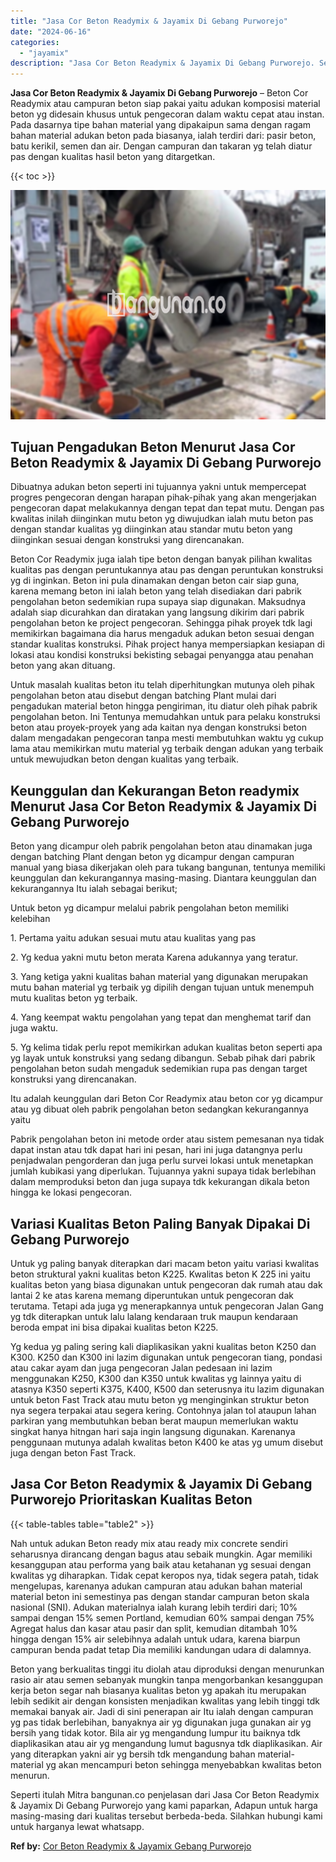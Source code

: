 ```yaml
---
title: "Jasa Cor Beton Readymix & Jayamix Di Gebang Purworejo"
date: "2024-06-16"
categories: 
  - "jayamix"
description: "Jasa Cor Beton Readymix & Jayamix Di Gebang Purworejo. Seperti itulah Mitra bangunan.co penjelasan dari Jasa Cor Beton Readymix & Jayamix Di Gebang Purworejo..."
---
```


**Jasa Cor Beton Readymix & Jayamix Di Gebang Purworejo** – Beton Cor Readymix atau campuran beton siap pakai yaitu adukan komposisi material beton yg didesain khusus untuk pengecoran dalam waktu cepat atau instan. Pada dasarnya tipe bahan material yang dipakaipun sama dengan ragam bahan material adukan beton pada biasanya, ialah terdiri dari: pasir beton, batu kerikil, semen dan air. Dengan campuran dan takaran yg telah diatur pas dengan kualitas hasil beton yang ditargetkan.

{{< toc >}}

![Jasa Cor Beton Readymix & Jayamix Di Gebang Purworejo](/images/jasa-cor-readymix-22.png)

## Tujuan Pengadukan Beton Menurut Jasa Cor Beton Readymix & Jayamix Di Gebang Purworejo

Dibuatnya adukan beton seperti ini tujuannya yakni untuk mempercepat progres pengecoran dengan harapan pihak-pihak yang akan mengerjakan pengecoran dapat melakukannya dengan tepat dan tepat mutu. Dengan pas kwalitas inilah diinginkan mutu beton yg diwujudkan ialah mutu beton pas dengan standar kualitas yg diinginkan atau standar mutu beton yang diinginkan sesuai dengan konstruksi yang direncanakan.

Beton Cor Readymix juga ialah tipe beton dengan banyak pilihan kwalitas kualitas pas dengan peruntukannya atau pas dengan peruntukan konstruksi yg di inginkan. Beton ini pula dinamakan dengan beton cair siap guna, karena memang beton ini ialah beton yang telah disediakan dari pabrik pengolahan beton sedemikian rupa supaya siap digunakan. Maksudnya adalah siap dicurahkan dan diratakan yang langsung dikirim dari pabrik pengolahan beton ke project pengecoran. Sehingga pihak proyek tdk lagi memikirkan bagaimana dia harus mengaduk adukan beton sesuai dengan standar kualitas konstruksi. Pihak project hanya mempersiapkan kesiapan di lokasi atau kondisi konstruksi bekisting sebagai penyangga atau penahan beton yang akan dituang.

Untuk masalah kualitas beton itu telah diperhitungkan mutunya oleh pihak pengolahan beton atau disebut dengan batching Plant mulai dari pengadukan material beton hingga pengiriman, itu diatur oleh pihak pabrik pengolahan beton. Ini Tentunya memudahkan untuk para pelaku konstruksi beton atau proyek-proyek yang ada kaitan nya dengan konstruksi beton dalam mengadakan pengecoran tanpa mesti membutuhkan waktu yg cukup lama atau memikirkan mutu material yg terbaik dengan adukan yang terbaik untuk mewujudkan beton dengan kualitas yang terbaik.

## Keunggulan dan Kekurangan Beton readymix Menurut Jasa Cor Beton Readymix & Jayamix Di Gebang Purworejo

Beton yang dicampur oleh pabrik pengolahan beton atau dinamakan juga dengan batching Plant dengan beton yg dicampur dengan campuran manual yang biasa dikerjakan oleh para tukang bangunan, tentunya memiliki keunggulan dan kekurangannya masing-masing. Diantara keunggulan dan kekurangannya Itu ialah sebagai berikut;

Untuk beton yg dicampur melalui pabrik pengolahan beton memiliki kelebihan

1\. Pertama yaitu adukan sesuai mutu atau kualitas yang pas

2\. Yg kedua yakni mutu beton merata Karena adukannya yang teratur.

3\. Yang ketiga yakni kualitas bahan material yang digunakan merupakan mutu bahan material yg terbaik yg dipilih dengan tujuan untuk menempuh mutu kualitas beton yg terbaik.

4\. Yang keempat waktu pengolahan yang tepat dan menghemat tarif dan juga waktu.

5\. Yg kelima tidak perlu repot memikirkan adukan kualitas beton seperti apa yg layak untuk konstruksi yang sedang dibangun. Sebab pihak dari pabrik pengolahan beton sudah mengaduk sedemikian rupa pas dengan target konstruksi yang direncanakan.

Itu adalah keunggulan dari Beton Cor Readymix atau beton cor yg dicampur atau yg dibuat oleh pabrik pengolahan beton sedangkan kekurangannya yaitu

Pabrik pengolahan beton ini metode order atau sistem pemesanan nya tidak dapat instan atau tdk dapat hari ini pesan, hari ini juga datangnya perlu penjadwalan pengorderan dan juga perlu survei lokasi untuk menetapkan jumlah kubikasi yang diperlukan. Tujuannya yakni supaya tidak berlebihan dalam memproduksi beton dan juga supaya tdk kekurangan dikala beton hingga ke lokasi pengecoran.

## Variasi Kualitas Beton Paling Banyak Dipakai Di Gebang Purworejo

Untuk yg paling banyak diterapkan dari macam beton yaitu variasi kwalitas beton struktural yakni kualitas beton K225. Kwalitas beton K 225 ini yaitu kualitas beton yang biasa digunakan untuk pengecoran dak rumah atau dak lantai 2 ke atas karena memang diperuntukan untuk pengecoran dak terutama. Tetapi ada juga yg menerapkannya untuk pengecoran Jalan Gang yg tdk diterapkan untuk lalu lalang kendaraan truk maupun kendaraan beroda empat ini bisa dipakai kualitas beton K225.

Yg kedua yg paling sering kali diaplikasikan yakni kualitas beton K250 dan K300. K250 dan K300 ini lazim digunakan untuk pengecoran tiang, pondasi atau cakar ayam dan juga pengecoran Jalan pedesaan ini lazim menggunakan K250, K300 dan K350 untuk kwalitas yg lainnya yaitu di atasnya K350 seperti K375, K400, K500 dan seterusnya itu lazim digunakan untuk beton Fast Track atau mutu beton yg menginginkan struktur beton nya segera terpakai atau segera kering. Contohnya jalan tol ataupun lahan parkiran yang membutuhkan beban berat maupun memerlukan waktu singkat hanya hitngan hari saja ingin langsung digunakan. Karenanya penggunaan mutunya adalah kwalitas beton K400 ke atas yg umum disebut juga dengan beton Fast Track.

## Jasa Cor Beton Readymix & Jayamix Di Gebang Purworejo Prioritaskan Kualitas Beton

{{< table-tables table="table2" >}}

Nah untuk adukan Beton ready mix atau ready mix concrete sendiri seharusnya dirancang dengan bagus atau sebaik mungkin. Agar memiliki kesanggupan atau performa yang baik atau ketahanan yg sesuai dengan kwalitas yg diharapkan. Tidak cepat keropos nya, tidak segera patah, tidak mengelupas, karenanya adukan campuran atau adukan bahan material material beton ini semestinya pas dengan standar campuran beton skala nasional (SNI). Adukan materialnya ialah kurang lebih terdiri dari; 10% sampai dengan 15% semen Portland, kemudian 60% sampai dengan 75% Agregat halus dan kasar atau pasir dan split, kemudian ditambah 10% hingga dengan 15% air selebihnya adalah untuk udara, karena biarpun campuran benda padat tetap Dia memiliki kandungan udara di dalamnya.

Beton yang berkualitas tinggi itu diolah atau diproduksi dengan menurunkan rasio air atau semen sebanyak mungkin tanpa mengorbankan kesanggupan kerja beton segar nah biasanya kualitas beton yg apakah itu merupakan lebih sedikit air dengan konsisten menjadikan kwalitas yang lebih tinggi tdk memakai banyak air. Jadi di sini penerapan air Itu ialah dengan campuran yg pas tidak berlebihan, banyaknya air yg digunakan juga gunakan air yg bersih yang tidak kotor. Bila air yg mengandung lumpur itu baiknya tdk diaplikasikan atau air yg mengandung lumut bagusnya tdk diaplikasikan. Air yang diterapkan yakni air yg bersih tdk mengandung bahan material-material yg akan mencampuri beton sehingga menyebabkan kwalitas beton menurun.

Seperti itulah Mitra bangunan.co penjelasan dari Jasa Cor Beton Readymix & Jayamix Di Gebang Purworejo yang kami paparkan, Adapun untuk harga masing-masing dari kualitas tersebut berbeda-beda. Silahkan hubungi kami untuk harganya lewat whatsapp.

**Ref by:** [Cor Beton Readymix & Jayamix Gebang Purworejo](https://id.wikipedia.org/wiki/Cor)
